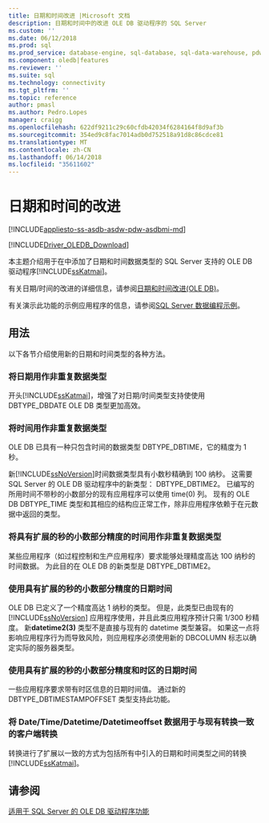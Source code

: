 ```yaml
---
title: 日期和时间改进 |Microsoft 文档
description: 日期和时间中的改进 OLE DB 驱动程序的 SQL Server
ms.custom: ''
ms.date: 06/12/2018
ms.prod: sql
ms.prod_service: database-engine, sql-database, sql-data-warehouse, pdw
ms.component: oledb|features
ms.reviewer: ''
ms.suite: sql
ms.technology: connectivity
ms.tgt_pltfrm: ''
ms.topic: reference
author: pmasl
ms.author: Pedro.Lopes
manager: craigg
ms.openlocfilehash: 622df9211c29c60cfdb42034f6284164f8d9af3b
ms.sourcegitcommit: 354ed9c8fac7014adb0d752518a91d8c86cdce81
ms.translationtype: MT
ms.contentlocale: zh-CN
ms.lasthandoff: 06/14/2018
ms.locfileid: "35611602"
---
```

# <a name="date-and-time-improvements"></a>日期和时间的改进
[!INCLUDE[appliesto-ss-asdb-asdw-pdw-asdbmi-md](../../../includes/appliesto-ss-asdb-asdw-pdw-asdbmi-md.md)]

[!INCLUDE[Driver_OLEDB_Download](../../../includes/driver_oledb_download.md)]

  本主题介绍用于在中添加了日期和时间数据类型的 SQL Server 支持的 OLE DB 驱动程序[!INCLUDE[ssKatmai](../../../includes/sskatmai-md.md)]。  
  
 有关日期/时间的改进的详细信息，请参阅[日期和时间改进&#40;OLE DB&#41;](../../oledb/ole-db-date-time/date-and-time-improvements-ole-db.md)。  
  
 有关演示此功能的示例应用程序的信息，请参阅[SQL Server 数据编程示例](http://msftdpprodsamples.codeplex.com/)。  
  
## <a name="usage"></a>用法  
 以下各节介绍使用新的日期和时间类型的各种方法。  
  
### <a name="use-date-as-a-distinct-data-type"></a>将日期用作非重复数据类型  
 开头[!INCLUDE[ssKatmai](../../../includes/sskatmai-md.md)]，增强了对日期/时间类型支持使使用 DBTYPE_DBDATE OLE DB 类型更加高效。  
  
### <a name="use-time-as-a-distinct-data-type"></a>将时间用作非重复数据类型  
 OLE DB 已具有一种只包含时间的数据类型 DBTYPE_DBTIME，它的精度为 1 秒。
  
 新[!INCLUDE[ssNoVersion](../../../includes/ssnoversion-md.md)]时间数据类型具有小数秒精确到 100 纳秒。 这需要 SQL Server 的 OLE DB 驱动程序中的新类型： DBTYPE_DBTIME2。 已编写的所用时间不带秒的小数部分的现有应用程序可以使用 time(0) 列。 现有的 OLE DB DBTYPE_TIME 类型和其相应的结构应正常工作，除非应用程序依赖于在元数据中返回的类型。  
  
### <a name="use-time-as-a-distinct-data-type-with-extended-fractional-seconds-precision"></a>将具有扩展的秒的小数部分精度的时间用作非重复数据类型  
 某些应用程序（如过程控制和生产应用程序）要求能够处理精度高达 100 纳秒的时间数据。 为此目的在 OLE DB 的新类型是 DBTYPE_DBTIME2。  
  
### <a name="use-datetime-with-extended-fractional-seconds-precision"></a>使用具有扩展的秒的小数部分精度的日期时间  
 OLE DB 已定义了一个精度高达 1 纳秒的类型。 但是，此类型已由现有的 [!INCLUDE[ssNoVersion](../../../includes/ssnoversion-md.md)] 应用程序使用，并且此类应用程序预计只需 1/300 秒精度。 新**datetime2(3)** 类型不是直接与现有的 datetime 类型兼容。 如果这一点将影响应用程序行为而导致风险，则应用程序必须使用新的 DBCOLUMN 标志以确定实际的服务器类型。    
  
### <a name="use-datetime-with-extended-fractional-seconds-precision-and-timezone"></a>使用具有扩展的秒的小数部分精度和时区的日期时间  
 一些应用程序要求带有时区信息的日期时间值。 通过新的 DBTYPE_DBTIMESTAMPOFFSET 类型支持此功能。
  
### <a name="use-datetimedatetimedatetimeoffset-data-with-client-side-conversions-consistent-with-existing-conversions"></a>将 Date/Time/Datetime/Datetimeoffset 数据用于与现有转换一致的客户端转换  
 转换进行了扩展以一致的方式为包括所有中引入的日期和时间类型之间的转换[!INCLUDE[ssKatmai](../../../includes/sskatmai-md.md)]。  
  
## <a name="see-also"></a>请参阅  
 [适用于 SQL Server 的 OLE DB 驱动程序功能](../../oledb/features/oledb-driver-for-sql-server-features.md)  
  
  
